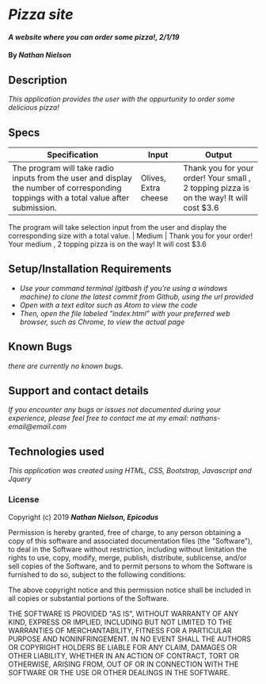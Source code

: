# _Pizza site_

#### _A website where you can order some pizza!, 2/1/19_

#### By _**Nathan Nielson**_

## Description

_This application provides the user with the oppurtunity to order some delicious pizza!_ 

## Specs

Specification | Input | Output
------------- | ----- | ------
The program will take radio inputs from the user and display the number of corresponding toppings with a total value after submission. | Olives, Extra cheese | Thank you for your order! Your small , 2 topping pizza is on the way! It will cost $3.6 
The program will take selection input from the user and display the corresponding size with a total value.
 | Medium | Thank you for your order! Your medium , 2 topping pizza is on the way! It will cost $3.6


 

## Setup/Installation Requirements

* _Use your command terminal (gitbash if you're using a windows machine) to clone the latest commit from Github, using the url provided_
* _Open with a text editor such as Atom to view the code_
* _Then, open the file labeled "index.html" with your preferred web browser, such as Chrome, to view the actual page_

## Known Bugs

_there are currently no known bugs._

## Support and contact details
_If you encounter any bugs or issues not documented during your experience, please feel free to contact me at my email: nathans-email@email.com_

## Technologies used

_This application was created using HTML, CSS, Bootstrap, Javascript and Jquery_

### License

Copyright (c) 2019 **_Nathan Nielson, Epicodus_**

Permission is hereby granted, free of charge, to any person obtaining a copy
of this software and associated documentation files (the "Software"), to deal
in the Software without restriction, including without limitation the rights
to use, copy, modify, merge, publish, distribute, sublicense, and/or sell
copies of the Software, and to permit persons to whom the Software is
furnished to do so, subject to the following conditions:

The above copyright notice and this permission notice shall be included in all
copies or substantial portions of the Software.

THE SOFTWARE IS PROVIDED "AS IS", WITHOUT WARRANTY OF ANY KIND, EXPRESS OR
IMPLIED, INCLUDING BUT NOT LIMITED TO THE WARRANTIES OF MERCHANTABILITY,
FITNESS FOR A PARTICULAR PURPOSE AND NONINFRINGEMENT. IN NO EVENT SHALL THE
AUTHORS OR COPYRIGHT HOLDERS BE LIABLE FOR ANY CLAIM, DAMAGES OR OTHER
LIABILITY, WHETHER IN AN ACTION OF CONTRACT, TORT OR OTHERWISE, ARISING FROM,
OUT OF OR IN CONNECTION WITH THE SOFTWARE OR THE USE OR OTHER DEALINGS IN THE
SOFTWARE.
